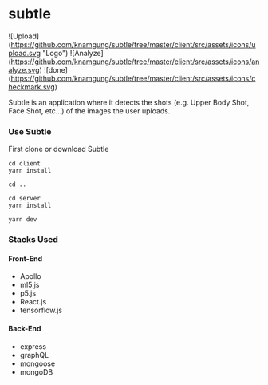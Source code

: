 # subtle


![Upload] (https://github.com/knamgung/subtle/tree/master/client/src/assets/icons/upload.svg "Logo")
![Analyze] (https://github.com/knamgung/subtle/tree/master/client/src/assets/icons/analyze.svg)
![done] (https://github.com/knamgung/subtle/tree/master/client/src/assets/icons/checkmark.svg)




Subtle is an application where it detects the shots (e.g. Upper Body Shot, Face Shot, etc...) of the images the user uploads.

### Use Subtle

First clone or download Subtle

```
cd client
yarn install

cd ..

cd server
yarn install

yarn dev
```


### Stacks Used

#### Front-End
* Apollo
* ml5.js
* p5.js
* React.js
* tensorflow.js

#### Back-End
* express
* graphQL
* mongoose
* mongoDB
